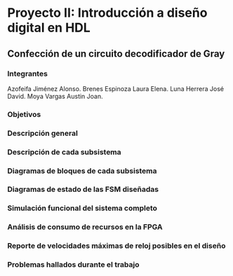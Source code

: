 # Proyecto II: Introducción a diseño digital en HDL
## Confección de un circuito decodificador de Gray

### Integrantes
Azofeifa Jiménez Alonso.
Brenes Espinoza Laura Elena.
Luna Herrera José David.
Moya Vargas Austin Joan.

### Objetivos


### Descripción general


### Descripción de cada subsistema


### Diagramas de bloques de cada subsistema


### Diagramas de estado de las FSM diseñadas


### Simulación funcional del sistema completo


### Análisis de consumo de recursos en la FPGA


### Reporte de velocidades máximas de reloj posibles en el diseño



### Problemas hallados durante el trabajo

